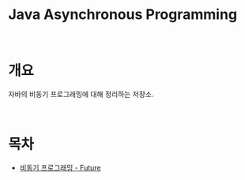 # Java Asynchronous Programming

<br>

# 개요
자바의 비동기 프로그래밍에 대해 정리하는 저장소.

<br>

# 목차
- [비동기 프로그래밍 - Future](./Java%20Asynchronization-Future.md)

